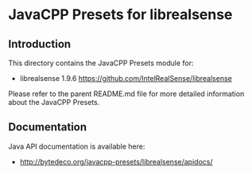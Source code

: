 JavaCPP Presets for librealsense
================================

Introduction
------------
This directory contains the JavaCPP Presets module for:

 * librealsense 1.9.6  https://github.com/IntelRealSense/librealsense

Please refer to the parent README.md file for more detailed information about the JavaCPP Presets.


Documentation
-------------
Java API documentation is available here:

 * http://bytedeco.org/javacpp-presets/librealsense/apidocs/
